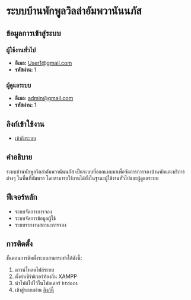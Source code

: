 # ระบบบ้านพักพูลวิลล่าอัมพวานันนภัส

## ข้อมูลการเข้าสู่ระบบ

### ผู้ใช้งานทั่วไป
- **อีเมล:** User1@gmail.com
- **รหัสผ่าน:** 1

### ผู้ดูแลระบบ
- **อีเมล:** admin@gmail.com
- **รหัสผ่าน:** 1

## ลิงก์เข้าใช้งาน
- [เข้าถึงระบบ](http://localhost/webPovila)

## คำอธิบาย
ระบบบ้านพักพูลวิลล่าอัมพวานันนภัส เป็นระบบที่ออกแบบมาเพื่อจัดการการจองบ้านพักและบริการต่างๆ ในพื้นที่อัมพวา โดยสามารถใช้งานได้ทั้งในฐานะผู้ใช้งานทั่วไปและผู้ดูแลระบบ

## ฟีเจอร์หลัก
- ระบบจัดการการจอง
- ระบบจัดการข้อมูลผู้ใช้
- ระบบรายงานสถานะการจอง

## การติดตั้ง
ขั้นตอนการติดตั้งระบบสามารถทำได้ดังนี้:
1. ดาวน์โหลดไฟล์ระบบ
2. ตั้งค่าเซิร์ฟเวอร์ท้องถิ่น XAMPP
3. นำไฟล์ไปไว้ในโฟลเดอร์ `htdocs`
4. เข้าสู่ระบบผ่าน [ลิงก์นี้](http://localhost/webPovila)


